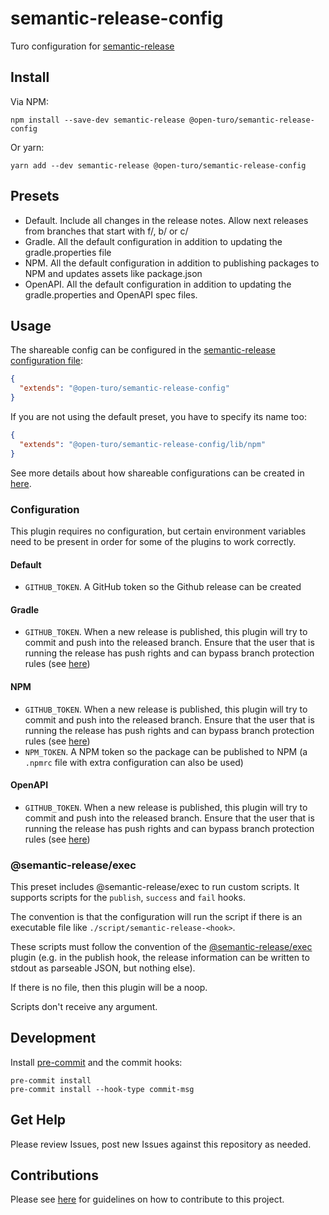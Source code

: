 # semantic-release-config

Turo configuration for [semantic-release](https://github.com/semantic-release/semantic-release)

## Install

Via NPM:

```shell
npm install --save-dev semantic-release @open-turo/semantic-release-config
```

Or yarn:

```shell
yarn add --dev semantic-release @open-turo/semantic-release-config
```

## Presets

- Default. Include all changes in the release notes. Allow next releases from branches that start with f/, b/ or c/
- Gradle. All the default configuration in addition to updating the gradle.properties file
- NPM. All the default configuration in addition to publishing packages to NPM and updates assets like package.json
- OpenAPI. All the default configuration in addition to updating the gradle.properties and OpenAPI spec files.

## Usage

The shareable config can be configured in the [semantic-release configuration file](https://github.com/semantic-release/semantic-release/blob/master/docs/usage/configuration.md#configuration):

```json
{
  "extends": "@open-turo/semantic-release-config"
}
```

If you are not using the default preset, you have to specify its name too:

```json
{
  "extends": "@open-turo/semantic-release-config/lib/npm"
}
```

See more details about how shareable configurations can be created in [here](https://semantic-release.gitbook.io/semantic-release/usage/shareable-configurations).

### Configuration

This plugin requires no configuration, but certain environment variables need to be present in order for some
of the plugins to work correctly.

#### Default

- `GITHUB_TOKEN`. A GitHub token so the Github release can be created

#### Gradle

- `GITHUB_TOKEN`. When a new release is published, this plugin will try to commit and push into the released branch.
  Ensure that the user that is running the release has push rights and can bypass branch
  protection rules (see [here](https://docs.github.com/en/repositories/configuring-branches-and-merges-in-your-repository/defining-the-mergeability-of-pull-requests/managing-a-branch-protection-rule))

#### NPM

- `GITHUB_TOKEN`. When a new release is published, this plugin will try to commit and push into the released branch.
  Ensure that the user that is running the release has push rights and can bypass branch
  protection rules (see [here](https://docs.github.com/en/repositories/configuring-branches-and-merges-in-your-repository/defining-the-mergeability-of-pull-requests/managing-a-branch-protection-rule))
- `NPM_TOKEN`. A NPM token so the package can be published to NPM (a `.npmrc` file with extra configuration can also be used)

#### OpenAPI

- `GITHUB_TOKEN`. When a new release is published, this plugin will try to commit and push into the released branch.
  Ensure that the user that is running the release has push rights and can bypass branch
  protection rules (see [here](https://docs.github.com/en/repositories/configuring-branches-and-merges-in-your-repository/defining-the-mergeability-of-pull-requests/managing-a-branch-protection-rule))

### @semantic-release/exec

This preset includes @semantic-release/exec to run custom scripts. It supports scripts for the `publish`, `success`
and `fail` hooks.

The convention is that the configuration will run the script if there is an executable file
like `./script/semantic-release-<hook>`.

These scripts must follow the convention of the [@semantic-release/exec](https://github.com/semantic-release/exec#configuration)
plugin (e.g. in the publish hook, the release information can be written to stdout as parseable JSON, but nothing else).

If there is no file, then this plugin will be a noop.

Scripts don't receive any argument.

## Development

Install [pre-commit](https://pre-commit.com/) and the commit hooks:

```shell
pre-commit install
pre-commit install --hook-type commit-msg
```

## Get Help

Please review Issues, post new Issues against this repository as needed.

## Contributions

Please see [here](https://github.com/open-turo/contributions) for guidelines on how to contribute to this project.
